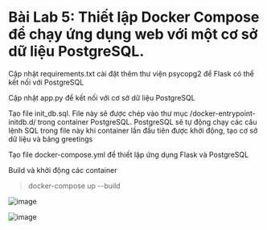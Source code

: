 # Bài Lab 5: Thiết lập Docker Compose để chạy ứng dụng web với một cơ sở dữ liệu PostgreSQL.

Cập nhật requirements.txt cài đặt thêm thư viện psycopg2 để Flask có thể kết nối với PostgreSQL

Cập nhật app.py để kết nối với cơ sở dữ liệu PostgreSQL

Tạo file init_db.sql. File này sẽ được chép vào thư mục /docker-entrypoint-initdb.d/ trong container PostgreSQL. PostgreSQL sẽ tự động chạy các câu lệnh SQL trong file này khi container lần đầu tiên được khởi động, tạo cơ sở dữ liệu và bảng greetings

Tạo file docker-compose.yml để thiết lập ứng dụng Flask và PostgreSQL

Build và khởi động các container
>docker-compose up --build

![image](https://github.com/user-attachments/assets/f5fac486-474a-4944-a528-51a1fec58af0)

![image](https://github.com/user-attachments/assets/b5991085-19b8-4386-94f1-afee5d0b27bc)
